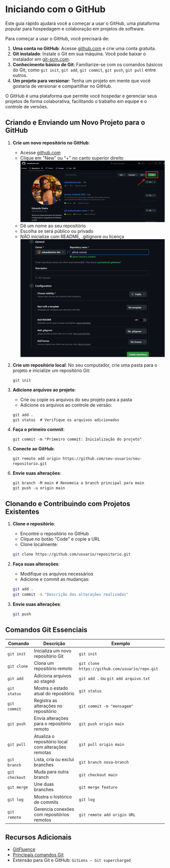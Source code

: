 # Iniciando com o GitHub

Este guia rápido ajudará você a começar a usar o GitHub, uma plataforma popular para hospedagem e colaboração em projetos de software.

Para começar a usar o GitHub, você precisará de:

1. **Uma conta no GitHub**: Acesse [github.com](https://github.com) e crie uma conta gratuita.
2. **Git instalado**: Instale o Git em sua máquina. Você pode baixar o instalador em [git-scm.com](https://git-scm.com/).
3. **Conhecimento básico de Git**: Familiarize-se com os comandos básicos do Git, como `git init`, `git add`, `git commit`, `git push`, `git pull` entre outros.
4. **Um projeto para versionar**: Tenha um projeto em mente que você gostaria de versionar e compartilhar no GitHub.

O GitHub é uma plataforma que permite você hospedar e gerenciar seus projetos de forma colaborativa, facilitando o trabalho em equipe e o controle de versões.

## Criando e Enviando um Novo Projeto para o GitHub

1. **Crie um novo repositório no GitHub**:

   - Acesse [github.com](https://github.com)
   - Clique em "New" ou "+" no canto superior direito
     ![Criando um novo repositório](img/new.png)
   - Dê um nome ao seu repositório
   - Escolha se será público ou privado
   - NÃO inicialize com README, .gitignore ou licença
     ![Criando um novo repositório](img/create.png)

2. **Crie um repositório local**: No seu computador, crie uma pasta para o projeto e inicialize um repositório Git:

   ```
   git init
   ```

3. **Adicione arquivos ao projeto**:

   - Crie ou copie os arquivos do seu projeto para a pasta
   - Adicione os arquivos ao controle de versão:

   ```
   git add .
   git status  # Verifique os arquivos adicionados
   ```

4. **Faça o primeiro commit**:

   ```
   git commit -m "Primeiro commit: Inicialização do projeto"
   ```

5. **Conecte ao GitHub**:
   ```
   git remote add origin https://github.com/seu-usuario/seu-repositorio.git
   ```
6. **Envie suas alterações**:
   ```
   git branch -M main # Renomeia a branch principal para main
   git push -u origin main
   ```

## Clonando e Contribuindo com Projetos Existentes

1. **Clone o repositório**:

   - Encontre o repositório no GitHub
   - Clique no botão "Code" e copie a URL
   - Clone localmente:

   ```bash
   git clone https://github.com/usuario/repositorio.git
   ```

2. **Faça suas alterações**:

   - Modifique os arquivos necessários
   - Adicione e commit as mudanças:

   ```bash
   git add .
   git commit -m "Descrição das alterações realizadas"
   ```

3. **Envie suas alterações**:

   ```bash
   git push
   ```

## Comandos Git Essenciais

| Comando        | Descrição                                           | Exemplo                                         |
| -------------- | --------------------------------------------------- | ----------------------------------------------- |
| `git init`     | Inicializa um novo repositório Git                  | `git init`                                      |
| `git clone`    | Clona um repositório remoto                         | `git clone https://github.com/usuario/repo.git` |
| `git add`      | Adiciona arquivos ao staged                         | `git add .` ou `git add arquivo.txt`            |
| `git status`   | Mostra o estado atual do repositório                | `git status`                                    |
| `git commit`   | Registra as alterações no repositório               | `git commit -m "mensagem"`                      |
| `git push`     | Envia alterações para o repositório remoto          | `git push origin main`                          |
| `git pull`     | Atualiza o repositório local com alterações remotas | `git pull origin main`                          |
| `git branch`   | Lista, cria ou exclui branches                      | `git branch nova-branch`                        |
| `git checkout` | Muda para outra branch                              | `git checkout main`                             |
| `git merge`    | Une duas branches                                   | `git merge feature`                             |
| `git log`      | Mostra o histórico de commits                       | `git log`                                       |
| `git remote`   | Gerencia conexões com repositórios remotos          | `git remote add origin URL`                     |

## Recursos Adicionais

- [GitFluence](https://www.gitfluence.com/)
- [Principais comandos Git](https://comandosgit.github.io/)
-  Extensão para Git e GitHub:  `GitLens — Git supercharged`